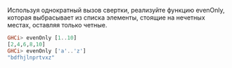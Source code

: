 Используя однократный вызов свертки, реализуйте функцию evenOnly, которая выбрасывает из списка элементы, стоящие на нечетных местах, оставляя только четные.

```haskell
GHCi> evenOnly [1..10]
[2,4,6,8,10]
GHCi> evenOnly ['a'..'z']
"bdfhjlnprtvxz"
```